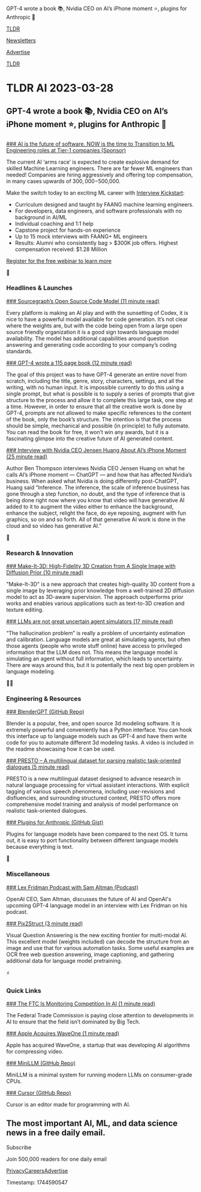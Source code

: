 GPT-4 wrote a book 📚, Nvidia CEO on AI’s iPhone moment ⭐, plugins for Anthropic 🔌

[TLDR](/)

[Newsletters](/newsletters)

[Advertise](https://advertise.tldr.tech/)

[TLDR](/)

# TLDR AI 2023-03-28

## GPT-4 wrote a book 📚, Nvidia CEO on AI’s iPhone moment ⭐, plugins for Anthropic 🔌

### 

[### AI is the future of software. NOW is the time to Transition to ML Engineering roles at Tier-1 companies (Sponsor)](https://learn.interviewkickstart.com/course/machine-learning-course?utm_source=tldr&amp;utm_campaign=tldr_ai_mlswitchup)

The current AI ‘arms race’ is expected to create explosive demand for skilled Machine Learning engineers. There are far fewer ML engineers than needed! Companies are hiring aggressively and offering top compensation, in many cases upwards of $300,000-$500,000.

Make the switch today to an exciting ML career with [Interview Kickstart](https://learn.interviewkickstart.com/course/machine-learning-course?utm_source=tldr&utm_campaign=tldr_ai_mlswitchup):

* Curriculum designed and taught by FAANG machine learning engineers.
* For developers, data engineers, and software professionals with no background in AI/ML
* Individual coaching and 1:1 help
* Capstone project for hands-on experience
* Up to 15 mock interviews with FAANG+ ML engineers
* Results: Alumni who consistently bag > $300K job offers. Highest compensation received: $1.28 Million

[Register for the free webinar to learn more](https://learn.interviewkickstart.com/course/machine-learning-course?utm_source=tldr&utm_campaign=tldr_ai_mlswitchup)

🚀

### Headlines & Launches

[### Sourcegraph’s Open Source Code Model (11 minute read)](https://about.sourcegraph.com/blog/open-sourcing-cody?utm_source=tldrai)

Every platform is making an AI play and with the sunsetting of Codex, it is nice to have a powerful model available for code generation. It’s not clear where the weights are, but with the code being open from a large open source friendly organization it is a good sign towards language model availability. The model has additional capabilities around question answering and generating code according to your company’s coding standards.

[### GPT-4 wrote a 115 page book (12 minute read)](https://www.reddit.com/r/ChatGPT/comments/120oq1x/i_asked_gpt4_to_write_a_book_the_result_echoes_of/?utm_source=tldrai)

The goal of this project was to have GPT-4 generate an entire novel from scratch, including the title, genre, story, characters, settings, and all the writing, with no human input. It is impossible currently to do this using a single prompt, but what is possible is to supply a series of prompts that give structure to the process and allow it to complete this large task, one step at a time. However, in order to ensure that all the creative work is done by GPT-4, prompts are not allowed to make specific references to the content of the book, only the book’s structure. The intention is that the process should be simple, mechanical and possible (in principle) to fully automate. You can read the book for free, it won’t win any awards, but it is a fascinating glimpse into the creative future of AI generated content.

[### Interview with Nvidia CEO Jensen Huang About AI’s iPhone Moment (25 minute read)](https://stratechery.com/2023/an-interview-with-nvidia-ceo-jensen-huang-about-ais-iphone-moment/?utm_source=tldrai)

Author Ben Thompson interviews Nvidia CEO Jensen Huang on what he calls AI’s iPhone moment — ChatGPT — and how that has affected Nvidia’s business. When asked what Nvidia is doing differently post-ChatGPT, Huang said “Inference. The inference, the scale of inference business has gone through a step function, no doubt, and the type of inference that is being done right now where you know that video will have generative AI added to it to augment the video either to enhance the background, enhance the subject, relight the face, do eye reposing, augment with fun graphics, so on and so forth. All of that generative AI work is done in the cloud and so video has generative AI.”

🧠

### Research & Innovation

[### Make-It-3D: High-Fidelity 3D Creation from A Single Image with Diffusion Prior (10 minute read)](https://arxiv.org/abs/2303.14184?utm_source=tldrai)

"Make-It-3D" is a new approach that creates high-quality 3D content from a single image by leveraging prior knowledge from a well-trained 2D diffusion model to act as 3D-aware supervision. The approach outperforms prior works and enables various applications such as text-to-3D creation and texture editing.

[### LLMs are not great uncertain agent simulators (17 minute read)](https://www.danieldjohnson.com/2023/03/27/uncertain_simulators/?utm_source=tldrai)

“The hallucination problem” is really a problem of uncertainty estimation and calibration. Language models are great at simulating agents, but often those agents (people who wrote stuff online) have access to privileged information that the LLM does not. This means the language model is simulating an agent without full information, which leads to uncertainty. There are ways around this, but it is potentially the next big open problem in language modeling.

👨‍💻

### Engineering & Resources

[### BlenderGPT (GitHub Repo)](https://github.com/gd3kr/BlenderGPT?utm_source=tldrai)

Blender is a popular, free, and open source 3d modeling software. It is extremely powerful and conveniently has a Python interface. You can hook this interface up to language models such as GPT-4 and have them write code for you to automate different 3d modeling tasks. A video is included in the readme showcasing how it can be used.

[### PRESTO – A multilingual dataset for parsing realistic task-oriented dialogues (5 minute read)](https://ai.googleblog.com/2023/03/presto-multilingual-dataset-for-parsing.html?utm_source=tldrai)

PRESTO is a new multilingual dataset designed to advance research in natural language processing for virtual assistant interactions. With explicit tagging of various speech phenomena, including user-revisions and disfluencies, and surrounding structured context, PRESTO offers more comprehensive model training and analysis of model performance on realistic task-oriented dialogues.

[### Plugins for Anthropic (GitHub Gist)](https://gist.github.com/hwchase17/554e70983e9a4005d20c076f3581fd2e?utm_source=tldrai)

Plugins for language models have been compared to the next OS. It turns out, it is easy to port functionality between different language models because everything is text.

🎁

### Miscellaneous

[### Lex Fridman Podcast with Sam Altman (Podcast)](https://www.youtube.com/watch?v=L_Guz73e6fw?utm_source=tldrai)

OpenAI CEO, Sam Altman, discusses the future of AI and OpenAI's upcoming GPT-4 language model in an interview with Lex Fridman on his podcast.

[### Pix2Struct (3 minute read)](https://huggingface.co/docs/transformers/main/en/model_doc/pix2struct?utm_source=tldrai)

Visual Question Answering is the new exciting frontier for multi-modal AI. This excellent model (weights included) can decode the structure from an image and use that for various automation tasks. Some useful examples are OCR free web question answering, image captioning, and gathering additional data for language model pretraining.

⚡️

### Quick Links

[### The FTC Is Monitoring Competition In AI (1 minute read)](https://archive.ph/VYy32?utm_source=tldrai)

The Federal Trade Commission is paying close attention to developments in AI to ensure that the field isn’t dominated by Big Tech.

[### Apple Acquires WaveOne (1 minute read)](https://techcrunch.com/2023/03/27/apple-acquired-a-startup-using-ai-to-compress-videos/?utm_source=tldrai)

Apple has acquired WaveOne, a startup that was developing AI algorithms for compressing video.

[### MiniLLM (GitHub Repo)](https://github.com/kuleshov/minillm?utm_source=tldrai)

MiniLLM is a minimal system for running modern LLMs on consumer-grade CPUs.

[### Cursor (GitHub Repo)](https://github.com/getcursor/cursor?utm_source=tldrai)

Cursor is an editor made for programming with AI.

## The most important AI, ML, and data science news in a free daily email.

Subscribe

Join 500,000 readers for one daily email

[Privacy](/privacy)[Careers](https://jobs.ashbyhq.com/tldr.tech)[Advertise](/ai/advertise)

Timestamp: 1744590547